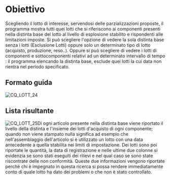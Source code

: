 # Obiettivo
Scegliendo il lotto di interesse, servendosi delle parzializzazioni proposte, il programma mostra tutti quei lotti che si riferiscono ai componenti presenti nella distinta base del lotto al livello di esplosione stabilito e rispondenti alle limitazioni imposte.
Si può scegliere l'opzione di vedere la sola distinta base senza i lotti (Esclusione Lotti) oppure solo un determinato tipo di lotto (acquisto, produzione, reso..). Oppure si può scegliere di vedere i lotti di componenti e sottocomponenti relativi ad un determinato intervallo di tempo :  il programma elencando la distinta base, esclude quei lotti la cui data non rientra nel periodo specificato.
## Formato guida
![CQ_LOTT_24](http://doc.smeup.com/immagini/MBDOC_OGG-P_CQAR40/CQ_LOTT_24.png)
## Lista risultante
![CQ_LOTT_25](http://doc.smeup.com/immagini/MBDOC_OGG-P_CQAR40/CQ_LOTT_25.png)Di ogni articolo presente nella distinta base viene riportato il livello della distinta e l'insieme dei lotti d'acquisto di ogni componente; quando non viene stampato nulla significa ad esempio che nell'assemblaggio dell'articolo si è utilizzato un lotto con una data antecedente a quella stabilita nei limiti di impostazione.
Dei lotti sono poi riportate le quantità, la data di registrazione e nelle ultime due colonne si evidenzia se sono stati eseguiti dei rilievi e nel qual caso se sono state riscontrate delle non conformità.
Queste due informazioni vengono riportate perché chi è impegnato in questa ricerca si possa rendere immediatamente conto di quale lotto ha dato dei problemi o che non è stato controllato.

